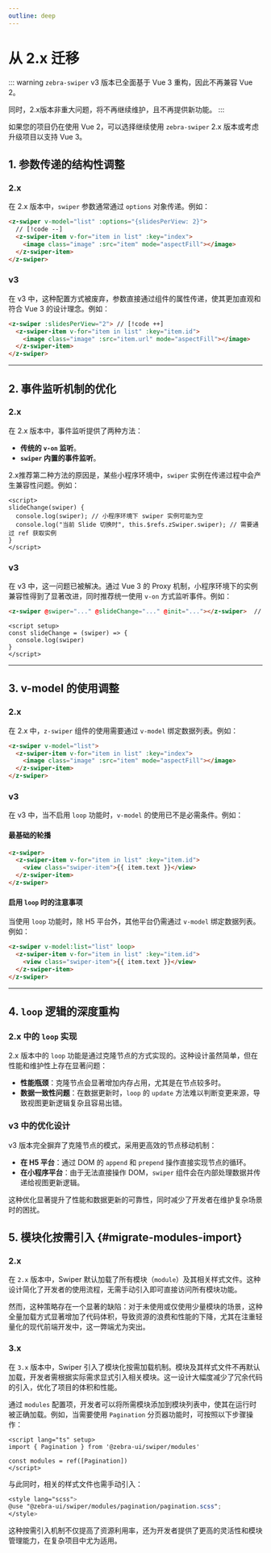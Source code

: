 ```yaml
---
outline: deep
---
```


# 从 2.x 迁移

::: warning
`zebra-swiper` v3 版本已全面基于 Vue 3 重构，因此不再兼容 Vue 2。

同时，2.x版本非重大问题，将不再继续维护，且不再提供新功能。
:::

如果您的项目仍在使用 Vue 2，可以选择继续使用 `zebra-swiper` 2.x 版本或考虑升级项目以支持 Vue 3。

## 1. 参数传递的结构性调整

### 2.x

在 2.x 版本中，`swiper` 参数通常通过 `options` 对象传递。例如：

```html
<z-swiper v-model="list" :options="{slidesPerView: 2}">
  // [!code --]
  <z-swiper-item v-for="item in list" :key="index">
    <image class="image" :src="item" mode="aspectFill"></image>
  </z-swiper-item>
</z-swiper>
```

### v3

在 v3 中，这种配置方式被废弃，参数直接通过组件的属性传递，使其更加直观和符合 Vue 3 的设计理念。例如：

```html
<z-swiper :slidesPerView="2"> // [!code ++]
  <z-swiper-item v-for="item in list" :key="item.id">
    <image class="image" :src="item.url" mode="aspectFill"></image>
  </z-swiper-item>
</z-swiper>
```

---

## 2. 事件监听机制的优化

### 2.x

在 2.x 版本中，事件监听提供了两种方法：

- **传统的 `v-on` 监听**。
- **`swiper` 内置的事件监听**。

2.x推荐第二种方法的原因是，某些小程序环境中，`swiper` 实例在传递过程中会产生兼容性问题。例如：

```vue
<script>
slideChange(swiper) {
  console.log(swiper); // 小程序环境下 swiper 实例可能为空
  console.log("当前 Slide 切换时", this.$refs.zSwiper.swiper); // 需要通过 ref 获取实例
}
</script>
```

### v3

在 v3 中，这一问题已被解决。通过 Vue 3 的 Proxy 机制，小程序环境下的实例兼容性得到了显著改进，同时推荐统一使用 `v-on` 方式监听事件。例如：

```html
<z-swiper @swiper="..." @slideChange="..." @init="..."></z-swiper>  // [!code ++]
```

```vue
<script setup>
const slideChange = (swiper) => {
  console.log(swiper)
}
</script>
```

---

## 3. v-model 的使用调整

### 2.x

在 2.x 中，`z-swiper` 组件的使用需要通过 `v-model` 绑定数据列表。例如：

```html
<z-swiper v-model="list">
  <z-swiper-item v-for="item in list" :key="index">
    <image class="image" :src="item" mode="aspectFill"></image>
  </z-swiper-item>
</z-swiper>
```

### v3

在 v3 中，当不启用 `loop` 功能时，`v-model` 的使用已不是必需条件。例如：

#### 最基础的轮播

```html
<z-swiper>
  <z-swiper-item v-for="item in list" :key="item.id">
    <view class="swiper-item">{{ item.text }}</view>
  </z-swiper-item>
</z-swiper>
```

#### 启用 `loop` 时的注意事项

当使用 `loop` 功能时，除 H5 平台外，其他平台仍需通过 `v-model` 绑定数据列表。例如：

```html
<z-swiper v-model:list="list" loop>
  <z-swiper-item v-for="item in list" :key="item.id">
    <view class="swiper-item">{{ item.text }}</view>
  </z-swiper-item>
</z-swiper>
```

---

## 4. `loop` 逻辑的深度重构

### 2.x 中的 `loop` 实现

2.x 版本中的 `loop` 功能是通过克隆节点的方式实现的。这种设计虽然简单，但在性能和维护性上存在显著问题：

- **性能瓶颈**：克隆节点会显著增加内存占用，尤其是在节点较多时。
- **数据一致性问题**：在数据更新时，`loop` 的 `update` 方法难以判断变更来源，导致视图更新逻辑复杂且容易出错。

### v3 中的优化设计

v3 版本完全摒弃了克隆节点的模式，采用更高效的节点移动机制：

- **在 H5 平台**：通过 DOM 的 `append` 和 `prepend` 操作直接实现节点的循环。
- **在小程序平台**：由于无法直接操作 DOM，`swiper` 组件会在内部处理数据并传递给视图更新逻辑。

这种优化显著提升了性能和数据更新的可靠性，同时减少了开发者在维护复杂场景时的困扰。

## 5. 模块化按需引入 {#migrate-modules-import}

### 2.x

在 `2.x` 版本中，Swiper 默认加载了所有模块（`module`）及其相关样式文件。这种设计简化了开发者的使用流程，无需手动引入即可直接访问所有模块功能。

然而，这种策略存在一个显著的缺陷：对于未使用或仅使用少量模块的场景，这种全量加载方式显著增加了代码体积，导致资源的浪费和性能的下降，尤其在注重轻量化的现代前端开发中，这一弊端尤为突出。

### 3.x

在 `3.x` 版本中，Swiper 引入了模块化按需加载机制。模块及其样式文件不再默认加载，开发者需根据实际需求显式引入相关模块。这一设计大幅度减少了冗余代码的引入，优化了项目的体积和性能。

通过 `modules` 配置项，开发者可以将所需模块添加到模块列表中，使其在运行时被正确加载。例如，当需要使用 `Pagination` 分页器功能时，可按照以下步骤操作：

```vue
<script lang="ts" setup>
import { Pagination } from '@zebra-ui/swiper/modules'

const modules = ref([Pagination])
</script>
```

与此同时，相关的样式文件也需手动引入：

```scss
<style lang="scss">
@use "@zebra-ui/swiper/modules/pagination/pagination.scss";
</style>
```

这种按需引入机制不仅提高了资源利用率，还为开发者提供了更高的灵活性和模块管理能力，在复杂项目中尤为适用。
